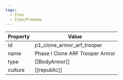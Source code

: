 ```yaml
---
tags:
  - Item
  - Item/Premade
---
```


| Property | Value                           |
| -------- | ------------------------------- |
| id       | p1_clone_armor_arf_trooper      |
| name     | Phase I Clone ARF Trooper Armor |
| type     | [[BodyArmor]]                   |
| culture  | [[republic]]           |


